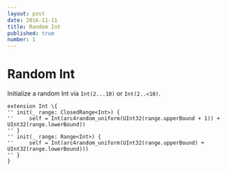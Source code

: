 ```yaml
---
layout: post
date: 2016-11-11
title: Random Int
published: true
number: 1
---
```


# Random Int

Initialize a random Int via `Int(2...10)` or `Int(2..<10)`.

```
extension Int \{
'' init(_ range: ClosedRange<Int>) {
''     self = Int(arc4random_uniform(UInt32(range.upperBound + 1)) + UInt32(range.lowerBound))
'' }
'' init(_ range: Range<Int>) {
''     self = Int(arc4random_uniform(UInt32(range.upperBound) + UInt32(range.lowerBound)))
'' }
}
```